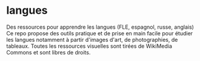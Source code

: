 # langues
Des ressources pour apprendre les langues (FLE, espagnol, russe, anglais)
Ce repo propose des outils pratique et de prise en main facile pour étudier les langues notamment à partir d'images d'art, de photographies, de tableaux.
Toutes les ressources visuelles sont tirées de WikiMedia Commons et sont libres de droits. 
